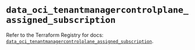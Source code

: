 # `data_oci_tenantmanagercontrolplane_assigned_subscription`

Refer to the Terraform Registry for docs: [`data_oci_tenantmanagercontrolplane_assigned_subscription`](https://registry.terraform.io/providers/hashicorp/oci/7.19.0/docs/data-sources/tenantmanagercontrolplane_assigned_subscription).
